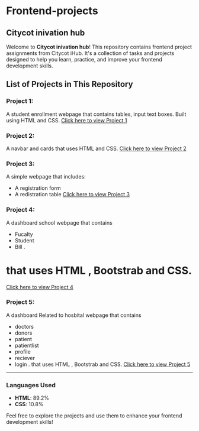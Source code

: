 # Frontend-projects

## Citycot inivation hub

Welcome to **Citycot inivation hub**! This repository contains frontend project assignments from Citycot iHub. It's a collection of tasks and projects designed to help you learn, practice, and improve your frontend development skills.

## List of Projects in This Repository

### Project 1:
A student enrollment webpage that contains tables, input text boxes. Built using HTML and CSS. 
[Click here to view Project 1](https://github.com/eng-abdirahmanali/frontend-developer/tree/main/city-cot-inivation-hub/project-one)

### Project 2:
A navbar and cards that uses HTML and CSS. 
[Click here to view Project 2](https://github.com/eng-abdirahmanali/frontend-developer/tree/main/city-cot-inivation-hub/project-two)

### Project 3:
A simple webpage that includes:
- A registration form
- A redistration table
[Click here to view Project 3](https://github.com/eng-abdirahmanali/frontend-developer/tree/main/city-cot-inivation-hub/project-three)

### Project 4:
A dashboard school webpage that contains 
- Fucalty
- Student
-  Bill .
# that uses HTML , Bootstrab and CSS.
[Click here to view Project 4](https://github.com/eng-abdirahmanali/frontend-developer/tree/main/city-cot-inivation-hub/project-four)

### Project 5:
A dashboard  Related to hosbital webpage that contains
- doctors
- donors
- patient
- patientlist
- profile
- reciever
- login .
that uses HTML , Bootstrab and CSS.
[Click here to view Project 5](https://github.com/eng-abdirahmanali/frontend-developer/tree/main/city-cot-inivation-hub/project-five)

---

### Languages Used
- **HTML**: 89.2%
- **CSS**: 10.8%

Feel free to explore the projects and use them to enhance your frontend development skills!
